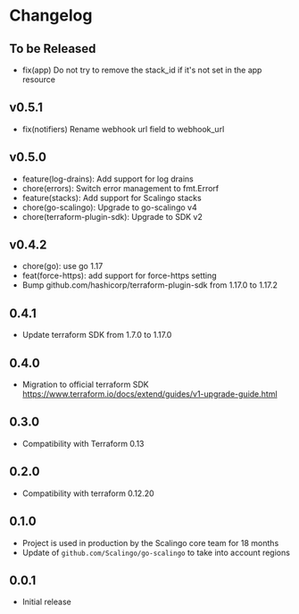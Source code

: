 # Changelog

## To be Released

* fix(app) Do not try to remove the stack_id if it's not set in the app resource

## v0.5.1

* fix(notifiers) Rename webhook url field to webhook_url

## v0.5.0

* feature(log-drains): Add support for log drains
* chore(errors): Switch error management to fmt.Errorf
* feature(stacks): Add support for Scalingo stacks
* chore(go-scalingo): Upgrade to go-scalingo v4
* chore(terraform-plugin-sdk): Upgrade to SDK v2

## v0.4.2

* chore(go): use go 1.17
* feat(force-https): add support for force-https setting
* Bump github.com/hashicorp/terraform-plugin-sdk from 1.17.0 to 1.17.2

## 0.4.1

* Update terraform SDK from 1.7.0 to 1.17.0

## 0.4.0

* Migration to official terraform SDK
  https://www.terraform.io/docs/extend/guides/v1-upgrade-guide.html

## 0.3.0

* Compatibility with Terraform 0.13

## 0.2.0

* Compatibility with terraform 0.12.20

## 0.1.0

* Project is used in production by the Scalingo core team for 18 months
* Update of `github.com/Scalingo/go-scalingo` to take into account regions

## 0.0.1

* Initial release
